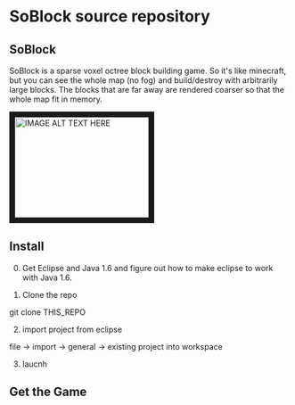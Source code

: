 # SoBlock source repository

## SoBlock

SoBlock is a sparse voxel octree block building game. So it's like minecraft, but you can see the whole map (no fog) and build/destroy with arbitrarily large blocks. The blocks that are far away are rendered coarser so that the whole map fit in memory.

<a href="http://www.youtube.com/watch?feature=player_embedded&v=qdXPuQb8uI4" target="_blank"><img src="http://img.youtube.com/vi/qdXPuQb8uI4/0.jpg" 
alt="IMAGE ALT TEXT HERE" width="240" height="180" border="10" /></a>

## Install

0) Get Eclipse and Java 1.6 and figure out how to make eclipse to work with Java 1.6.

1) Clone the repo

git clone THIS_REPO

2) import project from eclipse

file -> import -> general -> existing project into workspace

3) laucnh
 

## Get the Game



